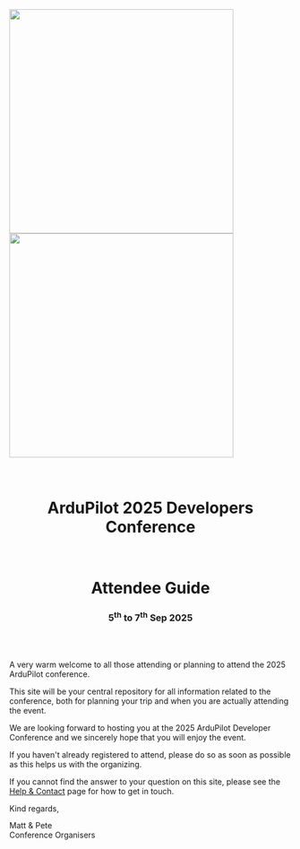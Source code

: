 
<div class=image-center>
  <img src="/images/APDC-Logo.svg" class="only-light" style="width: 400px;" >
  <img src="/images/APDC-Logo-Dark.svg" class="only-dark" style="width: 400px;">
</div>

<div style="text-align: center;">
<br><br>
<h1>ArduPilot 2025 Developers Conference</h1>
<br>
<h1>Attendee Guide</h1>
<h3>5<sup>th</sup> to 7<sup>th</sup> Sep 2025</h3>
<br><br>
</div>

A very warm welcome to all those attending or planning to attend the 2025 ArduPilot conference.

This site will be your central repository for all information related to the conference, both for planning your trip and when you are actually attending the event.

We are looking forward to hosting you at the 2025 ArduPilot Developer Conference and we sincerely hope that you will enjoy the event.

If you haven't already registered to attend, please do so as soon as possible as this helps us with the organizing.

If you cannot find the answer to your question on this site, please see the [Help & Contact](/help_and_contact) page for how to get in touch.

Kind regards,

<div style="line-height: 1.2;">
  Matt & Pete
<br>
  Conference Organisers
</div>




